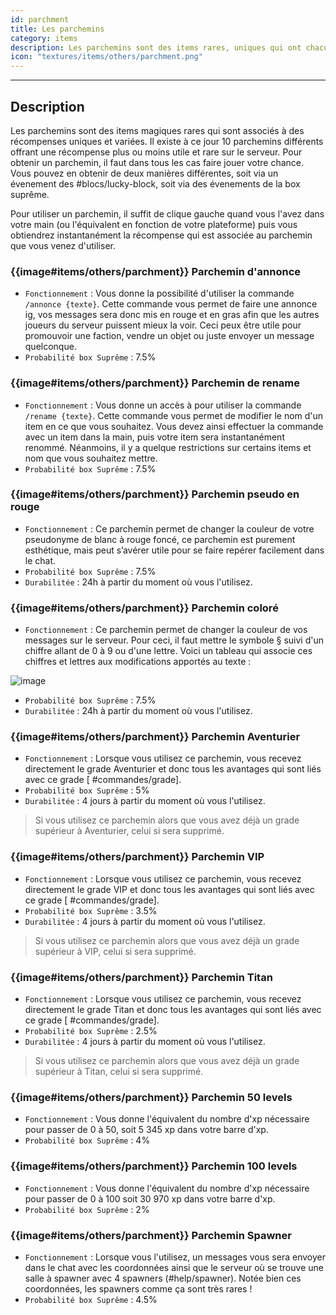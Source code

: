 ```yaml
---
id: parchment
title: Les parchemins
category: items
description: Les parchemins sont des items rares, uniques qui ont chacun une utilité.
icon: "textures/items/others/parchment.png"
---
```

___
 
## Description
 
Les parchemins sont des items magiques rares qui sont associés à des récompenses uniques et variées. Il existe à ce jour 10 parchemins différents offrant une récompense plus ou moins utile et rare sur le serveur. Pour obtenir un parchemin, il faut dans tous les cas faire jouer votre chance. Vous pouvez en obtenir de deux manières différentes, soit via un évenement des #blocs/lucky-block, soit via des évenements de la box suprême.
 
Pour utiliser un parchemin, il suffit de clique gauche quand vous l'avez dans votre main (ou l'équivalent en fonction de votre plateforme) puis vous obtiendrez instantanément la récompense qui est associée au parchemin que vous venez d'utiliser.
 
### {{image#items/others/parchment}} Parchemin d'annonce
 
* ``Fonctionnement`` : Vous donne la possibilité d'utiliser la commande ``/annonce {texte}``. Cette commande vous permet de faire une annonce ig, vos messages sera donc mis en rouge et en gras afin que les autres joueurs du serveur puissent mieux la voir. Ceci peux être utile pour promouvoir une faction, vendre un objet ou juste envoyer un message quelconque.
* ``Probabilité box Suprême`` : 7.5%
 
### {{image#items/others/parchment}} Parchemin de rename
 
* ``Fonctionnement`` : Vous donne un accès à pour utiliser la commande ``/rename {texte}``. Cette commande vous permet de modifier le nom d'un item en ce que vous souhaitez. Vous devez ainsi effectuer la commande avec un item dans la main, puis votre item sera instantanément renommé. Néanmoins, il y a quelque restrictions sur certains items et nom que vous souhaitez mettre.
* ``Probabilité box Suprême`` : 7.5%
 
### {{image#items/others/parchment}} Parchemin pseudo en rouge
 
* ``Fonctionnement`` : Ce parchemin permet de changer la couleur de votre pseudonyme de blanc à rouge foncé, ce parchemin est purement esthétique, mais peut s’avérer utile pour se faire repérer facilement dans le chat.
* ``Probabilité box Suprême`` : 7.5%
* ``Durabilitée`` : 24h à partir du moment où vous l'utilisez.
 
### {{image#items/others/parchment}} Parchemin coloré
 
* ``Fonctionnement`` : Ce parchemin permet de changer la couleur de vos messages sur le serveur. Pour ceci, il faut mettre le symbole § suivi d'un chiffre allant de 0 à 9 ou d'une lettre. Voici un tableau qui associe ces chiffres et lettres aux modifications apportés au texte :  
 
 ![image](https://user-images.githubusercontent.com/91474741/192137195-57820b6f-f249-487e-8305-972fa688f91b.png)

* ``Probabilité box Suprême`` : 7.5%
* ``Durabilitée`` : 24h à partir du moment où vous l'utilisez.
 
### {{image#items/others/parchment}} Parchemin Aventurier
 
* ``Fonctionnement`` : Lorsque vous utilisez ce parchemin, vous recevez directement le grade Aventurier et donc tous les avantages qui sont liés avec ce grade [ #commandes/grade].
* ``Probabilité box Suprême`` : 5%
* ``Durabilitée`` : 4 jours à partir du moment où vous l'utilisez.
 
> Si vous utilisez ce parchemin alors que vous avez déjà un grade supérieur à Aventurier, celui si sera supprimé. 

### {{image#items/others/parchment}} Parchemin VIP
 
* ``Fonctionnement`` : Lorsque vous utilisez ce parchemin, vous recevez directement le grade VIP et donc tous les avantages qui sont liés avec ce grade [ #commandes/grade].
* ``Probabilité box Suprême`` : 3.5%
* ``Durabilitée`` : 4 jours à partir du moment où vous l'utilisez.

> Si vous utilisez ce parchemin alors que vous avez déjà un grade supérieur à VIP, celui si sera supprimé. 
 
### {{image#items/others/parchment}} Parchemin Titan
 
* ``Fonctionnement`` : Lorsque vous utilisez ce parchemin, vous recevez directement le grade Titan et donc tous les avantages qui sont liés avec ce grade [ #commandes/grade].
* ``Probabilité box Suprême`` : 2.5%
* ``Durabilitée`` : 4 jours à partir du moment où vous l'utilisez.

> Si vous utilisez ce parchemin alors que vous avez déjà un grade supérieur à Titan, celui si sera supprimé. 
 
### {{image#items/others/parchment}} Parchemin 50 levels
 
* ``Fonctionnement`` : Vous donne l'équivalent du nombre d'xp nécessaire pour passer de 0 à 50, soit 5 345 xp dans votre barre d'xp.
* ``Probabilité box Suprême`` : 4%
 
### {{image#items/others/parchment}} Parchemin 100 levels
 
* ``Fonctionnement`` : Vous donne l'équivalent du nombre d'xp nécessaire pour passer de 0 à 100 soit 30 970 xp dans votre barre d'xp.
* ``Probabilité box Suprême`` : 2%
 
### {{image#items/others/parchment}} Parchemin Spawner
 
* ``Fonctionnement`` : Lorsque vous l'utilisez, un messages vous sera envoyer dans le chat avec les coordonnées ainsi que le serveur où se trouve une salle à spawner avec 4 spawners (#help/spawner). Notée bien ces coordonnées, les spawners comme ça sont très rares !
* ``Probabilité box Suprême`` : 4.5%

